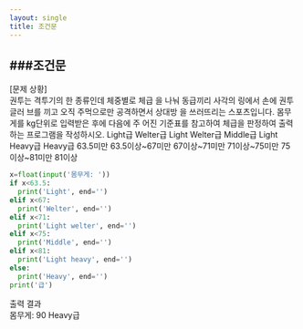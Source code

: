 ```yaml
---
layout: single
title: 조건문
---
```


###조건문
---
[문제 상황]  
권투는 격투기의 한 종류인데 체중별로 체급
을 나눠 동급끼리 사각의 링에서 손에 권투글러
브를 끼고 오직 주먹으로만 공격하면서 상대방
을 쓰러뜨리는 스포츠입니다.
몸무게를 kg단위로 입력받은 후에 다음에 주
어진 기준표를 참고하여 체급을 판정하여 출력
하는 프로그램을 작성하시오. Light급 Welter급 Light Welter급 Middle급 Light Heavy급 Heavy급
63.5미만 63.5이상~67미만 67이상~71미만 71이상~75미만 75이상~81미만 81이상

~~~python
x=float(input('몸무게: '))
if x<63.5:
  print('Light', end='')
elif x<67:
  print('Welter', end='')
elif x<71:
  print('Light welter', end='')
elif x<75:
  print('Middle', end='')
elif x<81:
  print('Light heavy', end='')
else:
  print('Heavy', end='')
print('급')
~~~
출력 결과  
몸무게: 90
Heavy급
